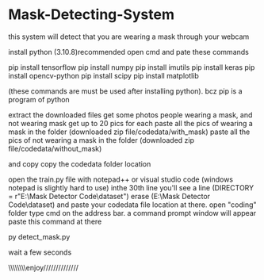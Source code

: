 # Mask-Detecting-System
this system will detect that you are wearing a mask through your webcam

install python (3.10.8)recommended
open cmd and pate these commands

pip install tensorflow
pip install numpy
pip install imutils
pip install keras
pip install opencv-python
pip install scipy
pip install matplotlib

(these commands are must be used after installing python). bcz pip is a program of python

extract the downloaded files
get some photos people wearing a mask, and not wearing mask
get up to 20 pics for each
paste all the pics of wearing a mask in the folder (downloaded zip file/codedata/with_mask)
paste all the pics of not wearing a mask in the folder (downloaded zip file/codedata/without_mask)

and copy copy the codedata folder location

open the train.py file with notepad++ or visual studio code (windows notepad is slightly hard to use)
inthe 30th line you'll see a line (DIRECTORY = r"E:\Mask Detector Code\dataset")
erase (E:\Mask Detector Code\dataset) and paste your codedata file location at there. 
open "coding" folder type cmd on the address bar.
a command prompt window will appear
paste this command at there

py detect_mask.py

wait a few seconds
 
 
 
  \\\\\\\\\\\\\\\enjoy//////////////
